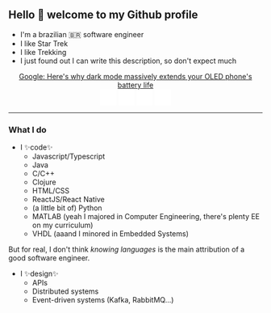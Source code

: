 ## Hello :vulcan_salute: welcome to my Github profile

- I'm a brazilian 🇧🇷 software engineer
- I like Star Trek
- I like Trekking
- I just found out I can write this description, so don't expect much

<div align="center">
<a href="https://www.zdnet.com/article/google-heres-why-dark-mode-massively-extends-your-oled-phones-battery-life" target="_blank" align="center">Google: Here's why dark mode massively extends your OLED phone's battery life</a>
</div>

<div align="center">
<a href="https://linkedin.com/in/yago-dorea" target="_blank"><img align="center" alt="Yago Dorea | LinkedIn" width="32px" src="https://raw.githubusercontent.com/yagodorea/yagodorea/main/icons/linkedin.svg" /></a>
<a href="https://www.instagram.com/_yago.jpeg/" target="_blank"><img align="center" alt="Yago Dorea | Instagram" width="32px" src="https://raw.githubusercontent.com/yagodorea/yagodorea/main/icons/instagram.svg" /></a>
<a href="https://medium.com/@yagodrea" target="_blank"><img align="center" alt="Yago Dorea | Medium" width="32px" src="https://raw.githubusercontent.com/yagodorea/yagodorea/main/icons/medium.svg" /></a>
<a href="https://twitter.com/yago_txt" target="_blank"><img align="center" alt="Yago Dorea | Twitter" width="32px" src="https://raw.githubusercontent.com/yagodorea/yagodorea/main/icons/twitter.svg" /></a>
<br />
</div>

---

### What I do

- I ✨code✨
  - Javascript/Typescript
  - Java
  - C/C++
  - Clojure
  - HTML/CSS
  - ReactJS/React Native
  - (a little bit of) Python
  - MATLAB (yeah I majored in Computer Engineering, there's plenty EE on my curriculum)
  - VHDL (aaand I minored in Embedded Systems)

But for real, I don't think _knowing languages_ is the main attribution of a good software engineer.
- I ✨design✨
  - APIs
  - Distributed systems
  - Event-driven systems (Kafka, RabbitMQ...)

<!--
**yagodorea/yagodorea** is a ✨ _special_ ✨ repository because its `README.md` (this file) appears on your GitHub profile.

Here are some ideas to get you started:

- 🔭 I’m currently working on ...
- 🌱 I’m currently learning ...
- 👯 I’m looking to collaborate on ...
- 🤔 I’m looking for help with ...
- 💬 Ask me about ...
- 📫 How to reach me: ...
- 😄 Pronouns: ...
- ⚡ Fun fact: ...
-->
